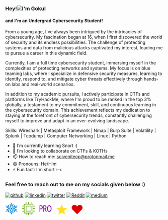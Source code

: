 ### Hey!![](https://user-images.githubusercontent.com/18350557/176309783-0785949b-9127-417c-8b55-ab5a4333674e.gif)I'm Gokul
#### and I'm an Undergrad Cybersecurity Student!


From a young age, I've always been intrigued by the intricacies of cybersecurity. My fascination began at 16, when I first discovered the world of security and its endless possibilities. The challenge of protecting systems and data from malicious attacks captivated my interest, leading me to pursue a career in this dynamic field. 

Currently, I am a full time cybersecurity student, immersing myself in the complexities of protecting networks and systems. My focus is on blue teaming labs, where I specialize in defensive security measures, learning to identify, respond to, and mitigate cyber threats effectively through hands-on labs and real-world scenarios. 

In addition to my academic pursuits, I actively participate in CTFs and platforms like TryHackMe, where I'm proud to be ranked in the top 3% globally, a testament to my commitment, skill, and continuous learning in the cybersecurity domain. This achievement reflects my dedication to staying at the forefront of cybersecurity trends, constantly challenging myself to improve and adapt in an ever-evolving landscape.

Skills: Wireshark | Metasploit Framework | Nmap | Burp Suite | Volatility | Splunk | Tcpdump | Computer Networking | Linux | Python

- 🌱 I’m currently learning Snort :) 
- 👯 I’m looking to collaborate on CTFs & KOTHs 
- 📫 How to reach me: solveniteop@protonmail.me 
- 😄 Pronouns: He/Him  
- ⚡ Fun fact: I'm short :-<
### Feel free to reach out to me on my socials given below :)


[<img src='https://cdn.jsdelivr.net/npm/simple-icons@3.0.1/icons/github.svg' alt='github' height='40'>](https://github.com/solveniteop)  [<img src='https://cdn.jsdelivr.net/npm/simple-icons@3.0.1/icons/linkedin.svg' alt='linkedin' height='40'>](https://www.linkedin.com/in/gokul-ravindran2/)  [<img src='https://cdn.jsdelivr.net/npm/simple-icons@3.0.1/icons/twitter.svg' alt='twitter' height='40'>](https://twitter.com/@solvenitefr)  [<img src='https://cdn.jsdelivr.net/npm/simple-icons@3.0.1/icons/reddit.svg' alt='Reddit' height='40'>](https://www.reddit.com/user/Solvenite)  [<img src='https://cdn.jsdelivr.net/npm/simple-icons@3.0.1/icons/medium.svg' alt='medium' height='40'>](https://medium.com/@solvenite)  

<a href='https://archiveprogram.github.com/'><img src='https://raw.githubusercontent.com/acervenky/animated-github-badges/master/assets/acbadge.gif' width='40' height='40'></a> <a href='https://docs.github.com/en/developers'><img src='https://raw.githubusercontent.com/acervenky/animated-github-badges/master/assets/devbadge.gif' width='40' height='40'></a> <a href='https://github.com/pricing'><img src='https://raw.githubusercontent.com/acervenky/animated-github-badges/master/assets/pro.gif' width='40' height='40'></a> <a href='https://stars.github.com/'><img src='https://raw.githubusercontent.com/acervenky/animated-github-badges/master/assets/starbadge.gif' width='35' height='35'></a> <a href='https://docs.github.com/en/github/supporting-the-open-source-community-with-github-sponsors'><img src='https://raw.githubusercontent.com/acervenky/animated-github-badges/master/assets/sponsorbadge.gif' width='35' height='35'></a> 

